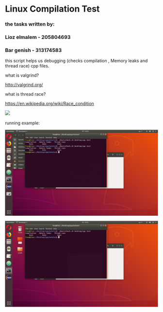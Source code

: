 # Linux Compilation Test

### the tasks written by:

### Lioz elmalem - 205804693

### Bar genish - 313174583

this script helps us debugging (checks compilation , Memory leaks and thread race) cpp files.

what is valgrind?

http://valgrind.org/

what is thread race?

https://en.wikipedia.org/wiki/Race_condition


![](https://cdn-images-1.medium.com/max/1600/1*On4XLx1lPeEAvJLrmojd1g.jpeg)

running example:

![](https://github.com/Elmalem/CPP-Assigments/blob/master/fail.jpeg?raw=true)

![](https://github.com/Elmalem/CPP-Assigments/blob/master/success.jpeg?raw=true)
